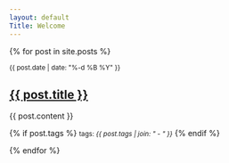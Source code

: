```yaml
---
layout: default
Title: Welcome
---
```


{% for post in site.posts %}

<article class='post'>
  <div class="post-date"><small>{{ post.date | date: "%-d %B %Y" }}</small></div>
  <h1 class='post-title'>
    <a href="{{ site.path }}{{ post.url }}">
      {{ post.title }}
    </a>
  </h1>
  {{ post.content }}
</article>

{% if post.tags %}
  <small>tags: <em>{{ post.tags | join: "</em> - <em>" }}</em></small>
{% endif %}

{% endfor %}
